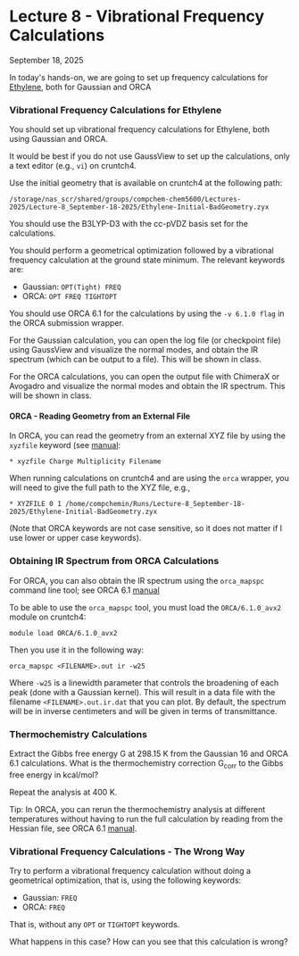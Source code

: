 # Lecture 8 - Vibrational Frequency Calculations 

September 18, 2025

In today's hands-on, we are going to set up frequency calculations for [Ethylene](https://pubchem.ncbi.nlm.nih.gov/compound/Ethylene), both for Gaussian and ORCA

### Vibrational Frequency Calculations for Ethylene

You should set up vibrational frequency calculations for Ethylene, both using Gaussian and ORCA. 

It would be best if you do not use GaussView to set up the calculations, only a text editor (e.g., `vi`) on cruntch4. 

Use the initial geometry that is available on cruntch4 at the following path:
```
/storage/nas_scr/shared/groups/compchem-chem5600/Lectures-2025/Lecture-8_September-18-2025/Ethylene-Initial-BadGeometry.zyx
```

You should use the B3LYP-D3 with the cc-pVDZ basis set for the calculations.

You should perform a geometrical optimization followed by a vibrational frequency calculation at the ground state minimum. The relevant keywords are:
- Gaussian: `OPT(Tight) FREQ`
- ORCA: `OPT FREQ TIGHTOPT`

You should use ORCA 6.1 for the calculations by using the `-v 6.1.0 flag` in the ORCA submission wrapper. 

For the Gaussian calculation, you can open the log file (or checkpoint file) using GaussView and visualize the normal modes, and obtain the IR spectrum (which can be output to a file). This will be shown in class. 

For the ORCA calculations, you can open the output file with ChimeraX or Avogadro and visualize the normal modes and obtain the IR spectrum. This will be shown in class. 

#### ORCA - Reading Geometry from an External File 

In ORCA, you can read the geometry from an external XYZ file by using the `xyzfile` keyword (see [manual](https://www.faccts.de/docs/orca/6.1/manual/contents/essentialelements/coordinates.html?q=xyzfile&n=5#input-of-coordinates):
```
* xyzfile Charge Multiplicity Filename
```
When running calculations on cruntch4 and are using the `orca` wrapper, you will need to give the full path to the XYZ file, e.g., 
```
* XYZFILE 0 1 /home/compchemin/Runs/Lecture-8_September-18-2025/Ethylene-Initial-BadGeometry.zyx
```
(Note that ORCA keywords are not case sensitive, so it does not matter if I use lower or upper case keywords).

### Obtaining IR Spectrum from ORCA Calculations 

For ORCA, you can also obtain the IR spectrum using the `orca_mapspc` command line tool; see ORCA 6.1 [manual](https://www.faccts.de/docs/orca/6.1/manual/contents/spectroscopyproperties/vibrations.html#sec-spectroscopyproperties-vib-ir)

To be able to use the `orca_mapspc` tool, you must load the `ORCA/6.1.0_avx2` module on cruntch4:
```
module load ORCA/6.1.0_avx2
```
Then you use it in the following way:
```
orca_mapspc <FILENAME>.out ir -w25
```
Where `-w25` is a linewidth parameter that controls the broadening of each peak (done with a Gaussian kernel). This will result in a data file with the filename `<FILENAME>.out.ir.dat` that you can plot. By default, the spectrum will be in inverse centimeters and will be given in terms of transmittance. 

### Thermochemistry Calculations 

Extract the Gibbs free energy G at 298.15 K from the Gaussian 16 and ORCA 6.1 calculations. What is the thermochemistry correction G<sub>corr</sub> to the Gibbs free energy in kcal/mol? 

Repeat the analysis at 400 K. 

Tip: In ORCA, you can rerun the thermochemistry analysis at different temperatures without having to run the full calculation by reading from the Hessian file, see ORCA 6.1 [manual](https://www.faccts.de/docs/orca/6.1/manual/contents/structurereactivity/thermochemistry.html?q=thermochemistry+&n=1#thermochemistry).

### Vibrational Frequency Calculations - The Wrong Way

Try to perform a vibrational frequency calculation without doing a geometrical optimization, that is, using the following keywords:
- Gaussian: `FREQ`
- ORCA: `FREQ`   

That is, without any `OPT` or `TIGHTOPT` keywords.

What happens in this case? How can you see that this calculation is wrong? 









